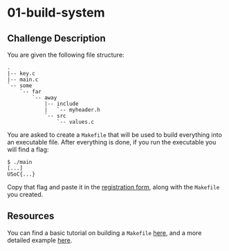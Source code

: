 # 01-build-system

## Challenge Description

You are given the following file structure:

```console
.
|-- key.c
|-- main.c
`-- some
    `-- far
        `-- away
            |-- include
            |   `-- myheader.h
            `-- src
                `-- values.c
```

You are asked to create a `Makefile` that will be used to build everything into an executable file.
After everything is done, if you run the executable you will find a flag:

```console
$ ./main
[...]
USoC{...}
```

Copy that flag and paste it in the [registration form](TODO), along with the `Makefile` you created.

## Resources

You can find a basic tutorial on building a `Makefile` [here](https://cs.colby.edu/maxwell/courses/tutorials/maketutor/), and a more detailed example [here](https://makefiletutorial.com/).
